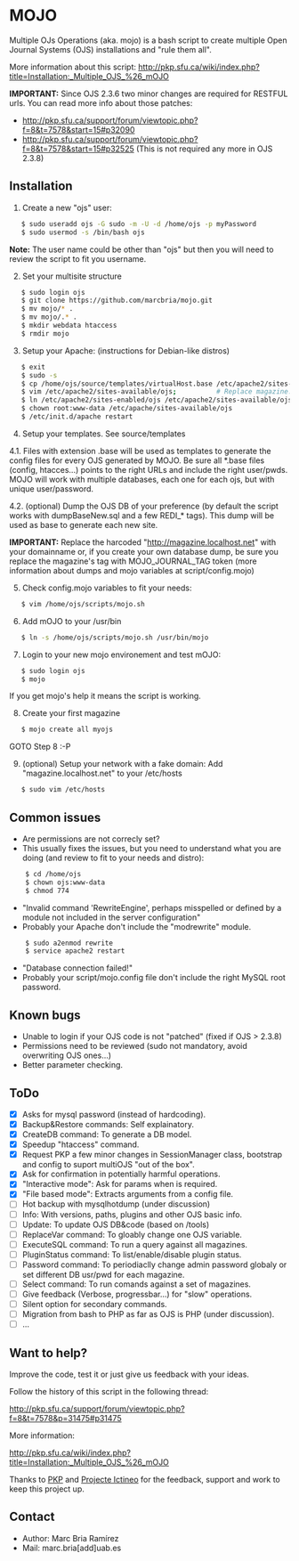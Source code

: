 MOJO
====

Multiple OJs Operations (aka. mojo) is a bash script to create multiple Open Journal Systems (OJS) 
installations and "rule them all".

More information about this script:
http://pkp.sfu.ca/wiki/index.php?title=Installation:_Multiple_OJS_%26_mOJO

<strong>IMPORTANT:</strong> Since OJS 2.3.6 two minor changes are required for RESTFUL urls. 
You can read more info about those patches: 
- http://pkp.sfu.ca/support/forum/viewtopic.php?f=8&t=7578&start=15#p32090
- http://pkp.sfu.ca/support/forum/viewtopic.php?f=8&t=7578&start=15#p32525
(This is not required any more in OJS 2.3.8)


Installation
------------

 1. Create a new "ojs" user:
 ```bash
    $ sudo useradd ojs -G sudo -m -U -d /home/ojs -p myPassword
    $ sudo usermod -s /bin/bash ojs
 ```
 <strong>Note:</strong> The user name could be other than "ojs" but then you will need to review the script to fit you username.

 2. Set your multisite structure
 ```bash
    $ sudo login ojs
    $ git clone https://github.com/marcbria/mojo.git
    $ mv mojo/* .
    $ mv mojo/.* .
    $ mkdir webdata htaccess
    $ rmdir mojo
 ```

 3. Setup your Apache: (instructions for Debian-like distros)
 ```bash
    $ exit
    $ sudo -s
    $ cp /home/ojs/source/templates/virtualHost.base /etc/apache2/sites-available/ojs
    $ vim /etc/apache2/sites-available/ojs;          # Replace magazine.localhost.net with your domain or GOTO 8.
    $ ln /etc/apache2/sites-enabled/ojs /etc/apache2/sites-available/ojs
    $ chown root:www-data /etc/apache/sites-available/ojs
    $ /etc/init.d/apache restart
 ```

 4. Setup your templates. See source/templates

   4.1. Files with extension .base will be used as templates to generate the config files for every OJS generated by MOJO. Be sure all *.base files (config, htacces...) points to the right URLs and include the right user/pwds. MOJO will work with multiple databases, each one for each ojs, but with unique user/password.

   4.2. (optional) Dump the OJS DB of your preference (by default the script works with dumpBaseNew.sql and a few REDI_* tags). This dump will be used as base to generate each new site. 
 
 <strong>IMPORTANT:</strong> Replace the harcoded "http://magazine.localhost.net" with your domainname or, if you create your own database dump, be sure you replace the magazine's tag with MOJO_JOURNAL_TAG token (more information about dumps and mojo variables at script/config.mojo)

 5. Check config.mojo variables to fit your needs:
 ```bash
    $ vim /home/ojs/scripts/mojo.sh
 ```

 6. Add mOJO to your /usr/bin
 ```bash
    $ ln -s /home/ojs/scripts/mojo.sh /usr/bin/mojo
 ```

 7. Login to your new mojo environement and test mOJO:
 ```bash
    $ sudo login ojs
    $ mojo
 ```
 If you get mojo's help it means the script is working.

 8. Create your first magazine
 ```bash
    $ mojo create all myojs
 ```
 GOTO Step 8 :-P

 9. (optional) Setup your network with a fake domain: Add "magazine.localhost.net" to your /etc/hosts
 ```bash
    $ sudo vim /etc/hosts
 ```

Common issues
-------------
- Are permissions are not correcly set?
 - This usually fixes the issues, but you need to understand what you are doing (and review to fit to your needs and distro):
```bash
    $ cd /home/ojs
    $ chown ojs:www-data 
    $ chmod 774
```

- "Invalid command 'RewriteEngine', perhaps misspelled or defined by a module not included in the server configuration"
 - Probably your Apache don't include the "modrewrite" module.
```bash
    $ sudo a2enmod rewrite
    $ service apache2 restart
```

- "Database connection failed!"
 - Probably your script/mojo.config file don't include the right MySQL root password.


Known bugs
----------

- Unable to login if your OJS code is not "patched" (fixed if OJS > 2.3.8)
- Permissions need to be reviewed (sudo not mandatory, avoid overwriting OJS ones...)
- Better parameter checking.

ToDo
----

- [x] Asks for mysql password (instead of hardcoding).
- [x] Backup&Restore commands: Self explainatory.
- [x] CreateDB command: To generate a DB model.
- [x] Speedup "htaccess" command.
- [x] Request PKP a few minor changes in SessionManager class, bootstrap and config to suport multiOJS "out of the box".
- [x] Ask for confirmation in potentially harmful operations.
- [x] "Interactive mode": Ask for params when is required.
- [x] "File based mode": Extracts arguments from a config file. 
- [ ] Hot backup with mysqlhotdump (under discussion)
- [ ] Info: With versions, paths, plugins and other OJS basic info.
- [ ] Update: To update OJS DB&code (based on /tools)
- [ ] ReplaceVar command: To gloably change one OJS variable.
- [ ] ExecuteSQL command: To run a query against all magazines.
- [ ] PluginStatus command: To list/enable/disable plugin status.
- [ ] Password command: To periodiaclly change admin password globaly or set different DB usr/pwd for each magazine.
- [ ] Select command: To run comands against a set of magazines.
- [ ] Give feedback (Verbose, progressbar...) for "slow" operations.
- [ ] Silent option for secondary commands.
- [ ] Migration from bash to PHP as far as OJS is PHP (under discussion).
- [ ] ...

Want to help?
-------------

Improve the code, test it or just give us feedback with your ideas.

Follow the history of this script in the following thread:

http://pkp.sfu.ca/support/forum/viewtopic.php?f=8&t=7578&p=31475#p31475

More information:

http://pkp.sfu.ca/wiki/index.php?title=Installation:_Multiple_OJS_%26_mOJO

Thanks to [PKP](http://pkp.sfu.ca) and [Projecte Ictineo](http://projecteictineo.com) for the feedback, support and work to keep this project up. 

Contact
-------

- Author: Marc Bria Ramírez
- Mail: marc.bria[add]uab.es
